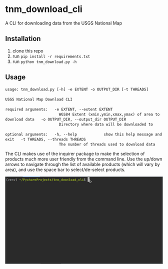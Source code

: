 # tnm_download_cli
A CLI for downloading data from the USGS National Map 

## Installation
1.  clone this repo
2.  run `pip install -r requirements.txt`
3.  run `python tnm_download.py -h`

## Usage

    usage: tnm_download.py [-h] -e EXTENT -o OUTPUT_DIR [-t THREADS]
    
    USGS National Map Download CLI
    
    required arguments:   -e EXTENT, --extent EXTENT
                            WGS84 Extent (xmin,ymin,xmax,ymax) of area to download data   -o OUTPUT_DIR, --output_dir OUTPUT_DIR
                            Directory where data will be downloaded to
    
    optional arguments:   -h, --help            show this help message and exit   -t THREADS, --threads THREADS
                            The number of threads used to download data

The CLI makes use of the inquirer package to make the selection of products much more user friendly from the command line.  Use the up/down arrows to navigate through the list of available products (which will vary by area), and use the space bar to select/de-select products.

![](demo.gif)